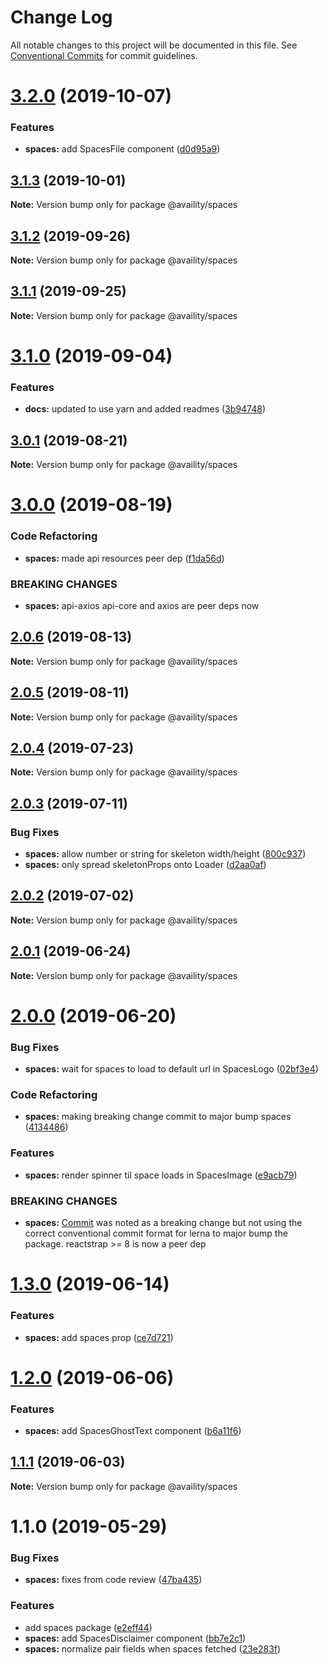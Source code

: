 # Change Log

All notable changes to this project will be documented in this file.
See [Conventional Commits](https://conventionalcommits.org) for commit guidelines.

# [3.2.0](https://github.com/Availity/availity-react/compare/@availity/spaces@3.1.3...@availity/spaces@3.2.0) (2019-10-07)


### Features

* **spaces:** add SpacesFile component ([d0d95a9](https://github.com/Availity/availity-react/commit/d0d95a9))





## [3.1.3](https://github.com/Availity/availity-react/compare/@availity/spaces@3.1.2...@availity/spaces@3.1.3) (2019-10-01)

**Note:** Version bump only for package @availity/spaces





## [3.1.2](https://github.com/Availity/availity-react/compare/@availity/spaces@3.1.1...@availity/spaces@3.1.2) (2019-09-26)

**Note:** Version bump only for package @availity/spaces





## [3.1.1](https://github.com/Availity/availity-react/compare/@availity/spaces@3.1.0...@availity/spaces@3.1.1) (2019-09-25)

**Note:** Version bump only for package @availity/spaces





# [3.1.0](https://github.com/Availity/availity-react/compare/@availity/spaces@3.0.1...@availity/spaces@3.1.0) (2019-09-04)


### Features

* **docs:** updated to use yarn and added readmes ([3b94748](https://github.com/Availity/availity-react/commit/3b94748))





## [3.0.1](https://github.com/Availity/availity-react/compare/@availity/spaces@3.0.0...@availity/spaces@3.0.1) (2019-08-21)

**Note:** Version bump only for package @availity/spaces





# [3.0.0](https://github.com/Availity/availity-react/compare/@availity/spaces@2.0.6...@availity/spaces@3.0.0) (2019-08-19)


### Code Refactoring

* **spaces:** made api resources peer dep ([f1da56d](https://github.com/Availity/availity-react/commit/f1da56d))


### BREAKING CHANGES

* **spaces:** api-axios api-core and axios are peer deps now





## [2.0.6](https://github.com/Availity/availity-react/compare/@availity/spaces@2.0.5...@availity/spaces@2.0.6) (2019-08-13)

**Note:** Version bump only for package @availity/spaces





## [2.0.5](https://github.com/Availity/availity-react/compare/@availity/spaces@2.0.4...@availity/spaces@2.0.5) (2019-08-11)

**Note:** Version bump only for package @availity/spaces





## [2.0.4](https://github.com/Availity/availity-react/compare/@availity/spaces@2.0.3...@availity/spaces@2.0.4) (2019-07-23)

**Note:** Version bump only for package @availity/spaces





## [2.0.3](https://github.com/Availity/availity-react/compare/@availity/spaces@2.0.2...@availity/spaces@2.0.3) (2019-07-11)


### Bug Fixes

* **spaces:** allow number or string for skeleton width/height ([800c937](https://github.com/Availity/availity-react/commit/800c937))
* **spaces:** only spread skeletonProps onto Loader ([d2aa0af](https://github.com/Availity/availity-react/commit/d2aa0af))





## [2.0.2](https://github.com/Availity/availity-react/compare/@availity/spaces@2.0.1...@availity/spaces@2.0.2) (2019-07-02)

**Note:** Version bump only for package @availity/spaces





## [2.0.1](https://github.com/Availity/availity-react/compare/@availity/spaces@2.0.0...@availity/spaces@2.0.1) (2019-06-24)

**Note:** Version bump only for package @availity/spaces





# [2.0.0](https://github.com/Availity/availity-react/compare/@availity/spaces@1.3.0...@availity/spaces@2.0.0) (2019-06-20)


### Bug Fixes

* **spaces:** wait for spaces to load to default url in SpacesLogo ([02bf3e4](https://github.com/Availity/availity-react/commit/02bf3e4))


### Code Refactoring

* **spaces:** making breaking change commit to major bump spaces ([4134486](https://github.com/Availity/availity-react/commit/4134486))


### Features

* **spaces:** render spinner til space loads in SpacesImage ([e9acb79](https://github.com/Availity/availity-react/commit/e9acb79))


### BREAKING CHANGES

* **spaces:** [Commit](https://github.com/Availity/availity-react/pull/170/commits/e9acb794c504ec159949a7fe82ea76c9e4f5c986) was noted as a breaking change but not using the correct conventional commit format for lerna to major bump the package. reactstrap >= 8 is now a peer dep





# [1.3.0](https://github.com/Availity/availity-react/compare/@availity/spaces@1.2.0...@availity/spaces@1.3.0) (2019-06-14)


### Features

* **spaces:** add spaces prop ([ce7d721](https://github.com/Availity/availity-react/commit/ce7d721))





# [1.2.0](https://github.com/Availity/availity-react/compare/@availity/spaces@1.1.1...@availity/spaces@1.2.0) (2019-06-06)


### Features

* **spaces:** add SpacesGhostText component ([b6a11f6](https://github.com/Availity/availity-react/commit/b6a11f6))





## [1.1.1](https://github.com/Availity/availity-react/compare/@availity/spaces@1.1.0...@availity/spaces@1.1.1) (2019-06-03)

**Note:** Version bump only for package @availity/spaces





# 1.1.0 (2019-05-29)


### Bug Fixes

* **spaces:** fixes from code review ([47ba435](https://github.com/Availity/availity-react/commit/47ba435))


### Features

* add spaces package ([e2eff44](https://github.com/Availity/availity-react/commit/e2eff44))
* **spaces:** add SpacesDisclaimer component ([bb7e2c1](https://github.com/Availity/availity-react/commit/bb7e2c1))
* **spaces:** normalize pair fields when spaces fetched ([23e283f](https://github.com/Availity/availity-react/commit/23e283f))
